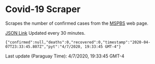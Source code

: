 # Covid-19 Scraper

Scrapes the number of confirmed cases from the [MSPBS](https://www.mspbs.gov.py/covid-19.php) web page.

[JSON Link](https://jmayalag.github.io/covid19-scrape/cases.json)
Updated every 30 minutes.
```
{"confirmed":null,"deaths":0,"recovered":0,"timestamp":"2020-04-07T23:33:45.807Z","pyt":"4/7/2020, 19:33:45 GMT-4"}
```
Last update (Paraguay Time): 4/7/2020, 19:33:45 GMT-4